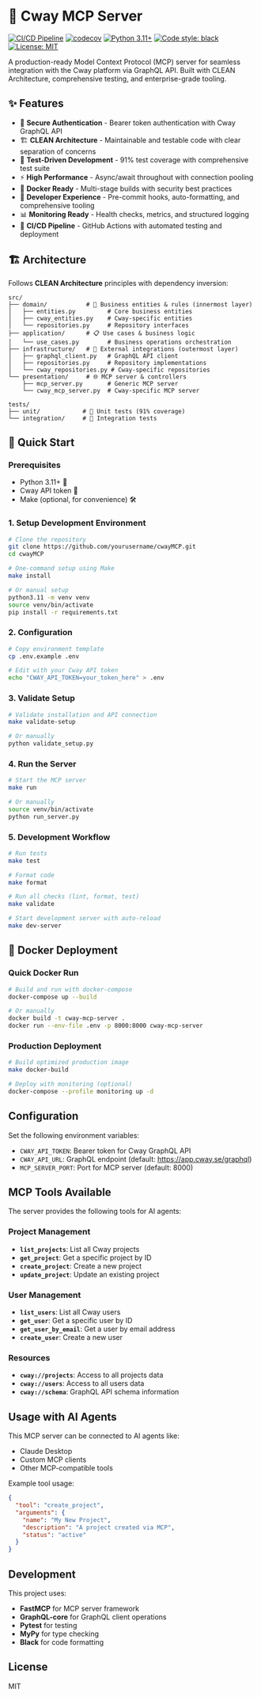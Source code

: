 # 🚀 Cway MCP Server

[![CI/CD Pipeline](https://github.com/yourusername/cwayMCP/workflows/CI/CD%20Pipeline/badge.svg)](https://github.com/yourusername/cwayMCP/actions)
[![codecov](https://codecov.io/gh/yourusername/cwayMCP/branch/main/graph/badge.svg)](https://codecov.io/gh/yourusername/cwayMCP)
[![Python 3.11+](https://img.shields.io/badge/python-3.11+-blue.svg)](https://www.python.org/downloads/)
[![Code style: black](https://img.shields.io/badge/code%20style-black-000000.svg)](https://github.com/psf/black)
[![License: MIT](https://img.shields.io/badge/License-MIT-yellow.svg)](https://opensource.org/licenses/MIT)

A production-ready Model Context Protocol (MCP) server for seamless integration with the Cway platform via GraphQL API. Built with CLEAN Architecture, comprehensive testing, and enterprise-grade tooling.

## ✨ Features

- 🔐 **Secure Authentication** - Bearer token authentication with Cway GraphQL API
- 🏗️ **CLEAN Architecture** - Maintainable and testable code with clear separation of concerns
- 🧪 **Test-Driven Development** - 91% test coverage with comprehensive test suite
- ⚡ **High Performance** - Async/await throughout with connection pooling
- 🐳 **Docker Ready** - Multi-stage builds with security best practices
- 🔧 **Developer Experience** - Pre-commit hooks, auto-formatting, and comprehensive tooling
- 📊 **Monitoring Ready** - Health checks, metrics, and structured logging
- 🚀 **CI/CD Pipeline** - GitHub Actions with automated testing and deployment

## 🏗️ Architecture

Follows **CLEAN Architecture** principles with dependency inversion:

```
src/
├── domain/           # 🎯 Business entities & rules (innermost layer)
│   ├── entities.py         # Core business entities
│   ├── cway_entities.py    # Cway-specific entities
│   └── repositories.py     # Repository interfaces
├── application/      # 📋 Use cases & business logic
│   └── use_cases.py        # Business operations orchestration
├── infrastructure/   # 🔌 External integrations (outermost layer)
│   ├── graphql_client.py   # GraphQL API client
│   ├── repositories.py     # Repository implementations
│   └── cway_repositories.py # Cway-specific repositories
└── presentation/     # 🌐 MCP server & controllers
    ├── mcp_server.py       # Generic MCP server
    └── cway_mcp_server.py  # Cway-specific MCP server

tests/
├── unit/            # 🧪 Unit tests (91% coverage)
└── integration/     # 🔗 Integration tests
```

## 🚀 Quick Start

### Prerequisites
- Python 3.11+ 🐍
- Cway API token 🔑
- Make (optional, for convenience) 🛠️

### 1. Setup Development Environment

```bash
# Clone the repository
git clone https://github.com/yourusername/cwayMCP.git
cd cwayMCP

# One-command setup using Make
make install

# Or manual setup
python3.11 -m venv venv
source venv/bin/activate
pip install -r requirements.txt
```

### 2. Configuration

```bash
# Copy environment template
cp .env.example .env

# Edit with your Cway API token
echo "CWAY_API_TOKEN=your_token_here" > .env
```

### 3. Validate Setup

```bash
# Validate installation and API connection
make validate-setup

# Or manually
python validate_setup.py
```

### 4. Run the Server

```bash
# Start the MCP server
make run

# Or manually
source venv/bin/activate
python run_server.py
```

### 5. Development Workflow

```bash
# Run tests
make test

# Format code
make format

# Run all checks (lint, format, test)
make validate

# Start development server with auto-reload
make dev-server
```

## 🐳 Docker Deployment

### Quick Docker Run

```bash
# Build and run with docker-compose
docker-compose up --build

# Or manually
docker build -t cway-mcp-server .
docker run --env-file .env -p 8000:8000 cway-mcp-server
```

### Production Deployment

```bash
# Build optimized production image
make docker-build

# Deploy with monitoring (optional)
docker-compose --profile monitoring up -d
```

## Configuration

Set the following environment variables:

- `CWAY_API_TOKEN`: Bearer token for Cway GraphQL API
- `CWAY_API_URL`: GraphQL endpoint (default: https://app.cway.se/graphql)
- `MCP_SERVER_PORT`: Port for MCP server (default: 8000)

## MCP Tools Available

The server provides the following tools for AI agents:

### Project Management
- **`list_projects`**: List all Cway projects
- **`get_project`**: Get a specific project by ID
- **`create_project`**: Create a new project
- **`update_project`**: Update an existing project

### User Management
- **`list_users`**: List all Cway users
- **`get_user`**: Get a specific user by ID
- **`get_user_by_email`**: Get a user by email address
- **`create_user`**: Create a new user

### Resources
- **`cway://projects`**: Access to all projects data
- **`cway://users`**: Access to all users data
- **`cway://schema`**: GraphQL API schema information

## Usage with AI Agents

This MCP server can be connected to AI agents like:
- Claude Desktop
- Custom MCP clients
- Other MCP-compatible tools

Example tool usage:
```json
{
  "tool": "create_project",
  "arguments": {
    "name": "My New Project",
    "description": "A project created via MCP",
    "status": "active"
  }
}
```

## Development

This project uses:
- **FastMCP** for MCP server framework
- **GraphQL-core** for GraphQL client operations
- **Pytest** for testing
- **MyPy** for type checking
- **Black** for code formatting

## License

MIT